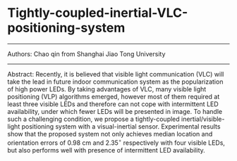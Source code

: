 # Tightly-coupled-inertial-VLC-positioning-system
---
Authors: Chao qin from Shanghai Jiao Tong University

---
Abstract: Recently, it is believed that visible light communication (VLC) will take the lead in future indoor communication system as the popularization of high power LEDs. By taking advantages of VLC, many visible light positioning (VLP) algorithms emerged, however most of them required at least three visible LEDs and therefore can not cope with intermittent LED availability, under which fewer LEDs will be presented in image. To handle such a challenging condition, we propose a tightly-coupled inertial/visible-light positioning system with a visual-inertial sensor. Experimental results show that the proposed system not only achieves median location and orientation errors of 0.98 cm and 2.35$^{\circ}$ respectively with four visible LEDs, but also performs well with presence of intermittent LED availability.



